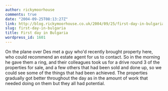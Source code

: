 ```yaml
---
author: rickymoorhouse
comments: true
date: "2004-09-25T08:13:27Z"
link: http://blog.rickymoorhouse.co.uk/2004/09/25/first-day-in-bulgaria/
slug: first-day-in-bulgaria
title: First day in Bulgaria
wordpress_id: 1601
---
```


On the plane over Des met a guy who'd recently brought property here, who could recommend an estate agent for us to contact. So in the morning he gave them a ring, and their colleagues took us for a drive round 3 of the properties for sale, and a few others that had been sold and done up, so we could see some of the things that had been achieved. The properties gradually got better throughout the day as in the amount of work that needed doing on them but they all had potential.<!--[Asparuhovo](http://bgmaps.com/map.asp?sid=a73650cb07c6f97df1906db3be2e73c2&size=4x3)-->
